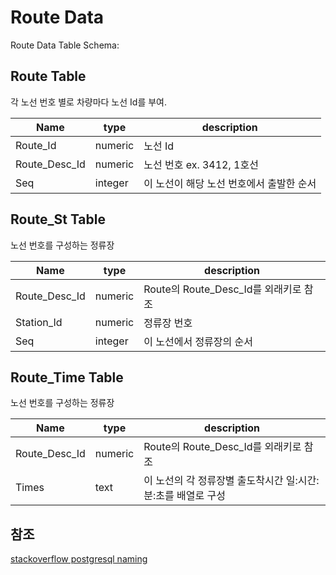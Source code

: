 # Route Data

Route Data Table Schema:

## Route Table

각 노선 번호 별로 차량마다 노선 Id를 부여.

|Name|type|description|
|--|--|--|
| Route_Id | numeric | 노선 Id |
| Route_Desc_Id | numeric | 노선 번호 ex. 3412, 1호선 |
| Seq | integer | 이 노선이 해당 노선 번호에서 출발한 순서 |

## Route_St Table

노선 번호를 구성하는 정류장

|Name|type|description|
|--|--|--|
| Route_Desc_Id | numeric | Route의 Route_Desc_Id를 외래키로 참조 |
| Station_Id | numeric | 정류장 번호 |
| Seq | integer | 이 노선에서 정류장의 순서 |

## Route_Time Table

노선 번호를 구성하는 정류장

|Name|type|description|
|--|--|--|
| Route_Desc_Id | numeric | Route의 Route_Desc_Id를 외래키로 참조 |
| Times | text | 이 노선의 각 정류장별 출도착시간 일:시간:분:초를 배열로 구성 |

## 참조

[stackoverflow postgresql naming](https://stackoverflow.com/questions/2878248/postgresql-naming-conventions)